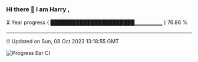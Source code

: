 ### Hi there 👋 I am Harry , 

⏳ Year progress { ███████████████████████▁▁▁▁▁▁▁ } 76.86 %

---

⏰ Updated on Sun, 08 Oct 2023 13:18:55 GMT

![Progress Bar CI](https://github.com/duykhang68/duykhang68/workflows/Progress%20Bar%20CI/badge.svg)
